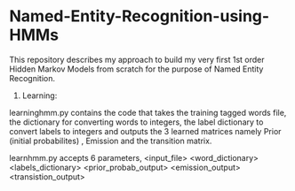 # Named-Entity-Recognition-using-HMMs
This repository describes my approach to build my very first 1st order Hidden Markov Models from scratch for the purpose of Named Entity Recognition.


1) Learning:

learninghmm.py contains the code that takes the training tagged words file, the dictionary for converting words to integers, the label dictionary to convert labels to integers and outputs the 3 learned matrices namely Prior (initial probabilites) , Emission and the transition matrix. 

learnhmm.py accepts 6 parameters, <input_file> <word_dictionary> <labels_dictionary> <prior_probab_output> <emission_output> <transistion_output>
